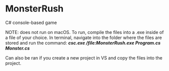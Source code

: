 # MonsterRush
C# console-based game

NOTE: does not run on macOS.
To run, compile the files into a .exe inside of a file of your choice. In terminal, navigate into the folder where the files are stored and run the command: _**csc.exe /file:MonsterRush.exe Program.cs Monster.cs**_

Can also be ran if you create a new project in VS and copy the files into the project.
